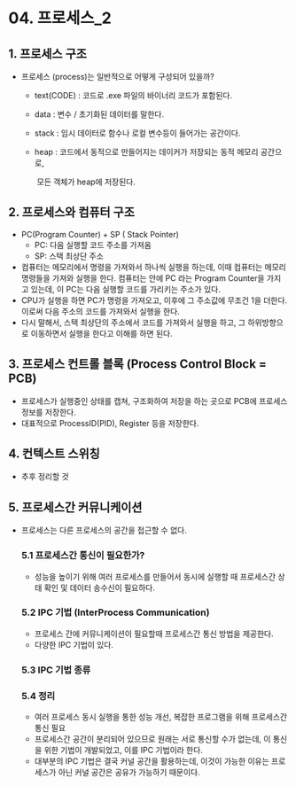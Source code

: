 # 04. 프로세스_2

## 1. 프로세스 구조

- 프로세스 (process)는 일반적으로 어떻게 구성되어 있을까?

  - text(CODE) : 코드로 .exe 파일의 바이너리 코드가 포함된다.

  - data : 변수 / 초기화된 데이터를 말한다.

  - stack : 임시 데이터로 함수나 로컬 변수등이 들어가는 공간이다.

  - heap  : 코드에서 동적으로 만들어지는 데이커가 저장되는 동적 메모리 공간으로, 

    ​			모든 객체가 heap에 저장된다.

    

## 2. 프로세스와 컴퓨터 구조

- PC(Program Counter) + SP ( Stack Pointer)
  - PC: 다음 실행할 코드 주소를 가져옴
  - SP: 스택 최상단 주소
- 컴퓨터는 메모리에서 명령을 가져와서 하나씩 실행을 하는데, 이때 컴퓨터는 메모리 명령들을 가져와 실행을 한다. 컴퓨터는 안에 PC 라는 Program Counter을 가지고 있는데, 이 PC는 다음 실행할 코드를 가리키는 주소가 있다.
- CPU가 실행을 하면 PC가 명령을 가져오고, 이후에 그 주소값에 무조건 1을 더한다. 이로써 다음 주소의 코드를 가져와서 실행을 한다.
- 다시 말해서, 스택 최상단의 주소에서 코드를 가져와서 실행을 하고, 그 하위방향으로 이동하면서 실행을 한다고 이해를 하면 된다.



## 3. 프로세스 컨트롤 블록 (Process Control Block = PCB)

- 프로세스가 실행중인 상태를 캡쳐, 구조화하여 저장을 하는 곳으로 PCB에 프로세스 정보를 저장한다.
- 대표적으로 ProcessID(PID), Register 등을 저장한다.



## 4. 컨텍스트 스위칭

- 추후 정리할 것



## 5. 프로세스간 커뮤니케이션

- 프로세스는 다른 프로세스의 공간을 접근할 수 없다.

  ### 5.1 프로세스간 통신이 필요한가?

  - 성능을 높이기 위해 여러 프로세스를 만들어서 동시에 실행할 때 프로세스간 상태 확인 및 데이터 송수신이 필요하다.

  ### 5.2 IPC 기법 (InterProcess Communication)

  - 프로세스 간에 커뮤니케이션이 필요할때 프로세스간 통신 방법을 제공한다.
  - 다양한 IPC 기법이 있다.

  ### 5.3 IPC 기법 종류

  

  ### 5.4 정리

  - 여러 프로세스 동시 실행을 통한 성능 개선, 복잡한 프로그램을 위해 프로세스간 통신 필요
  - 프로세스간 공간이 분리되어 있으므로 원래는 서로 통신할 수가 없는데, 이 통신을 위한 기법이 개발되었고, 이를 IPC 기법이라 한다.
  - 대부분의 IPC 기법은 결국 커널 공간을 활용하는데, 이것이 가능한 이유는 프로세스가 아닌 커널 공간은 공유가 가능하기 때문이다.